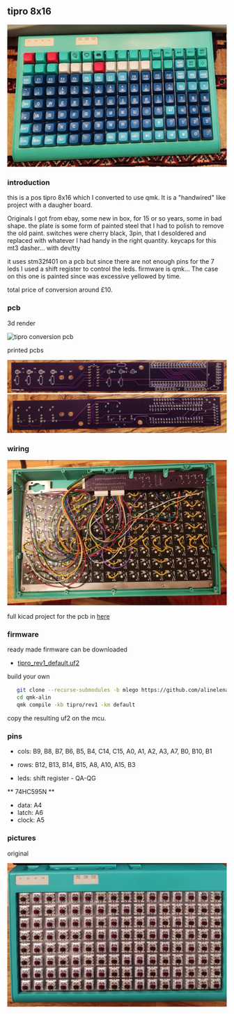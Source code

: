 ## tipro 8x16

  ![tipro 128 8x16](pics/tipro/m8x16.jpg)

### introduction

this is a pos tipro 8x16 which I converted to use qmk.
It is a "handwired" like project with a daugher board.

Originals I got from ebay, some new in box, for 15 or so years, some in bad shape. the plate is some form of painted steel that I
had to polish to remove the old paint. switches were cherry black, 3pin, that I desoldered and replaced with whatever I had handy in
the right quantity. keycaps for this mt3 dasher... with dev/tty

it uses stm32f401 on a pcb but since there are not enough pins for the 7 leds I used a shift register to control the leds.
firmware is qmk...
The case on this one is painted since was excessive yellowed by time.

total price of conversion around £10.

### pcb

 3d render

 ![tipro conversion pcb](handwire8x16-bottom.png)

 printed pcbs

 ![tipro pcb](pics/tipro/mpcb-1.jpg)
 ![tipro pcb](pics/tipro/mpcb-2.jpg)

### wiring

 ![tipro 128 8x16](pics/tipro/m8x16-back.jpg)

  full kicad project for the pcb in [here](https://gitlab.com/m-lego/hand8x16/)

### firmware

  ready made firmware can be downloaded

  + [tipro_rev1_default.uf2](https://gitlab.com/m-lego/hand8x16/-/blob/develop/firmware/tipro_rev1_default.uf2)

  build your own

   ```bash
      git clone --recurse-submodules -b mlego https://github.com/alinelena/qmk_firmware.git qmk-alin
      cd qmk-alin
      qmk compile -kb tipro/rev1 -km default

   ```
   copy the resulting uf2 on the mcu.

### pins

   - cols: B9, B8, B7, B6, B5, B4, C14, C15, A0, A1, A2, A3, A7, B0, B10, B1
   - rows: B12, B13, B14, B15, A8, A10, A15, B3

  - leds: shift register - QA-QG

** 74HC595N **

  - data: A4
  - latch: A6
  - clock: A5


### pictures

original

![tipro 128 8x16](pics/tipro/m8x16-top.jpg)


